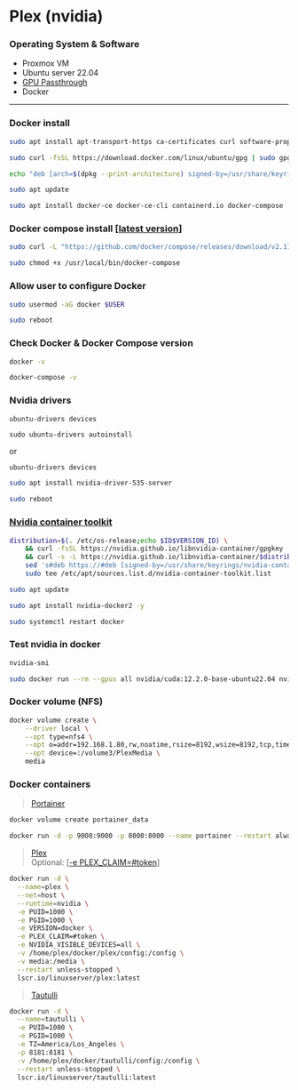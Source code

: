 # Plex (nvidia)

### Operating System & Software
- Proxmox VM
- Ubuntu server 22.04
- [GPU Passthrough](https://github.com/vlombardino/Proxmox/blob/master/VM/GPU%20Passthrough%20Ubuntu.md)
- Docker

---

### Docker install
```bash
sudo apt install apt-transport-https ca-certificates curl software-properties-common

sudo curl -fsSL https://download.docker.com/linux/ubuntu/gpg | sudo gpg --dearmor -o /usr/share/keyrings/docker-archive-keyring.gpg

echo "deb [arch=$(dpkg --print-architecture) signed-by=/usr/share/keyrings/docker-archive-keyring.gpg] https://download.docker.com/linux/ubuntu $(lsb_release -cs) stable" | sudo tee /etc/apt/sources.list.d/docker.list > /dev/null

sudo apt update

sudo apt install docker-ce docker-ce-cli containerd.io docker-compose
```

### Docker compose install [[latest version](https://github.com/docker/compose/releases)]
```bash
sudo curl -L "https://github.com/docker/compose/releases/download/v2.11.2/docker-compose-$(uname -s)-$(uname -m)" -o /usr/local/bin/docker-compose

sudo chmod +x /usr/local/bin/docker-compose
```

### Allow user to configure Docker
```bash
sudo usermod -aG docker $USER

sudo reboot
```

### Check Docker & Docker Compose version
```bash
docker -v

docker-compose -v
```

### Nvidia drivers
```
ubuntu-drivers devices

sudo ubuntu-drivers autoinstall
```
or
```bash
ubuntu-drivers devices

sudo apt install nvidia-driver-535-server

sudo reboot
```

### [Nvidia container toolkit](https://docs.nvidia.com/datacenter/cloud-native/container-toolkit/install-guide.html#docker)
```bash
distribution=$(. /etc/os-release;echo $ID$VERSION_ID) \
	&& curl -fsSL https://nvidia.github.io/libnvidia-container/gpgkey | sudo gpg --dearmor -o /usr/share/keyrings/nvidia-container-toolkit-keyring.gpg \
	&& curl -s -L https://nvidia.github.io/libnvidia-container/$distribution/libnvidia-container.list | \
	sed 's#deb https://#deb [signed-by=/usr/share/keyrings/nvidia-container-toolkit-keyring.gpg] https://#g' | \
	sudo tee /etc/apt/sources.list.d/nvidia-container-toolkit.list

sudo apt update

sudo apt install nvidia-docker2 -y

sudo systemctl restart docker
```

### Test nvidia in docker
```bash
nvidia-smi

sudo docker run --rm --gpus all nvidia/cuda:12.2.0-base-ubuntu22.04 nvidia-smi
```

### Docker volume (NFS)
```bash
docker volume create \
	--driver local \
	--opt type=nfs4 \
	--opt o=addr=192.168.1.80,rw,noatime,rsize=8192,wsize=8192,tcp,timeo=14 \
	--opt device=:/volume3/PlexMedia \
	media
```

### Docker containers
>[Portainer](https://github.com/vlombardino/Docker/blob/main/Portainer.io.md)
```bash
docker volume create portainer_data

docker run -d -p 9000:9000 -p 8000:8000 --name portainer --restart always -v /var/run/docker.sock:/var/run/docker.sock -v portainer_data:/data portainer/portainer-ce:latest
```

>[Plex](https://hub.docker.com/r/linuxserver/plex)\
> Optional: [[-e PLEX_CLAIM=#token](https://plex.tv/claim)]
```bash
docker run -d \
  --name=plex \
  --net=host \
  --runtime=nvidia \
  -e PUID=1000 \
  -e PGID=1000 \
  -e VERSION=docker \
  -e PLEX_CLAIM=#token \
  -e NVIDIA_VISIBLE_DEVICES=all \
  -v /home/plex/docker/plex/config:/config \
  -v media:/media \
  --restart unless-stopped \
  lscr.io/linuxserver/plex:latest
```

>[Tautulli](https://hub.docker.com/r/linuxserver/tautulli)
```bash
docker run -d \
  --name=tautulli \
  -e PUID=1000 \
  -e PGID=1000 \
  -e TZ=America/Los_Angeles \
  -p 8181:8181 \
  -v /home/plex/docker/tautulli/config:/config \
  --restart unless-stopped \
  lscr.io/linuxserver/tautulli:latest
```
